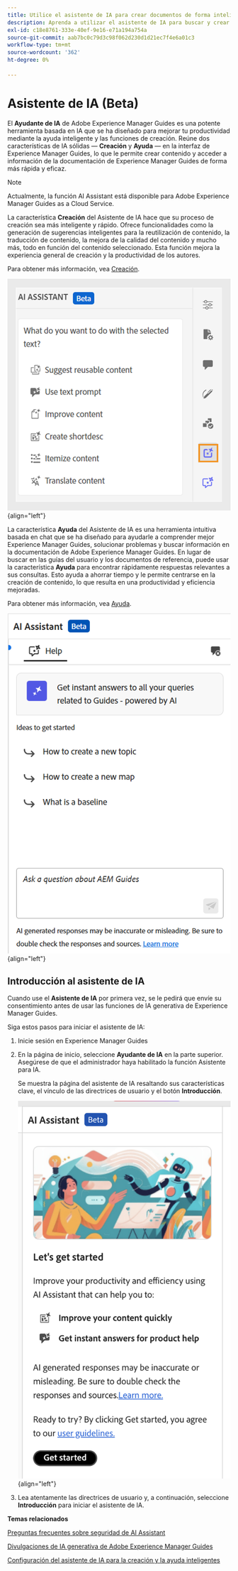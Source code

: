 ```yaml
---
title: Utilice el asistente de IA para crear documentos de forma inteligente `
description: Aprenda a utilizar el asistente de IA para buscar y crear documentos de forma inteligente en Adobe Experience Manager Guides.
exl-id: c18e8761-333e-40ef-9e16-e71a194a754a
source-git-commit: aab7bc0c79d3c98f062d230d1d21ec7f4e6a01c3
workflow-type: tm+mt
source-wordcount: '362'
ht-degree: 0%

---
```


# Asistente de IA (Beta)

El **Ayudante de IA** de Adobe Experience Manager Guides es una potente herramienta basada en IA que se ha diseñado para mejorar tu productividad mediante la ayuda inteligente y las funciones de creación. Reúne dos características de IA sólidas — **Creación** y **Ayuda** — en la interfaz de Experience Manager Guides, lo que le permite crear contenido y acceder a información de la documentación de Experience Manager Guides de forma más rápida y eficaz.

>[!NOTE]
>
> Actualmente, la función AI Assistant está disponible para Adobe Experience Manager Guides as a Cloud Service.

La característica **Creación** del Asistente de IA hace que su proceso de creación sea más inteligente y rápido. Ofrece funcionalidades como la generación de sugerencias inteligentes para la reutilización de contenido, la traducción de contenido, la mejora de la calidad del contenido y mucho más, todo en función del contenido seleccionado. Esta función mejora la experiencia general de creación y la productividad de los autores.

Para obtener más información, vea [Creación](./ai-assistant-right-panel.md).

![asistente de inteligencia artificial](./images/ai-assistant-panel.png){align="left"}

La característica **Ayuda** del Asistente de IA es una herramienta intuitiva basada en chat que se ha diseñado para ayudarle a comprender mejor Experience Manager Guides, solucionar problemas y buscar información en la documentación de Adobe Experience Manager Guides. En lugar de buscar en las guías del usuario y los documentos de referencia, puede usar la característica **Ayuda** para encontrar rápidamente respuestas relevantes a sus consultas. Esto ayuda a ahorrar tiempo y le permite centrarse en la creación de contenido, lo que resulta en una productividad y eficiencia mejoradas.

Para obtener más información, vea [Ayuda](./ai-based-smart-help.md).


![Panel de ayuda inteligente](images/smart-help-panel.png){align="left"}

## Introducción al asistente de IA

Cuando use el **Asistente de IA** por primera vez, se le pedirá que envíe su consentimiento antes de usar las funciones de IA generativa de Experience Manager Guides.

Siga estos pasos para iniciar el asistente de IA:

1. Inicie sesión en Experience Manager Guides
1. En la página de inicio, seleccione **Ayudante de IA** en la parte superior.   Asegúrese de que el administrador haya habilitado la función Asistente para IA.

   Se muestra la página del asistente de IA resaltando sus características clave, el vínculo de las directrices de usuario y el botón **Introducción**.

   ![Panel de ayuda inteligente](images/get-started-ai.png){align="left"}

1. Lea atentamente las directrices de usuario y, a continuación, seleccione **Introducción** para iniciar el asistente de IA.

**Temas relacionados**

[Preguntas frecuentes sobre seguridad de AI Assistant](./ai-assistant-faq.md)

[Divulgaciones de IA generativa de Adobe Experience Manager Guides](./adobe-generative-ai-disclosures.md)

[Configuración del asistente de IA para la creación y la ayuda inteligentes](../cs-install-guide/conf-smart-suggestions.md)
